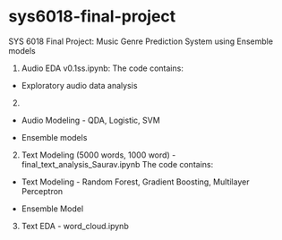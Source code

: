 # sys6018-final-project
SYS 6018 Final Project: Music Genre Prediction System using Ensemble models

1. Audio EDA v0.1ss.ipynb: 
The code contains:

  * Exploratory audio data analysis 

2. 
  
  * Audio Modeling - QDA, Logistic, SVM
  
  * Ensemble models

2. Text Modeling (5000 words, 1000 word) - final_text_analysis_Saurav.ipynb
The code contains:

  * Text Modeling - Random Forest, Gradient Boosting, Multilayer Perceptron
  
  * Ensemble Model

3. Text EDA - word_cloud.ipynb
